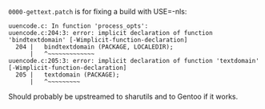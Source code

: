`0000-gettext.patch` is for fixing a build with USE=-nls:

```
uuencode.c: In function 'process_opts':
uuencode.c:204:3: error: implicit declaration of function 'bindtextdomain' [-Wimplicit-function-declaration]
  204 |   bindtextdomain (PACKAGE, LOCALEDIR);
      |   ^~~~~~~~~~~~~~
uuencode.c:205:3: error: implicit declaration of function 'textdomain' [-Wimplicit-function-declaration]
  205 |   textdomain (PACKAGE);
      |   ^~~~~~~~~~
```

Should probably be upstreamed to sharutils and to Gentoo if it works.
